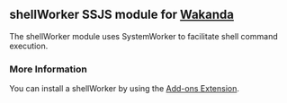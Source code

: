 ## shellWorker SSJS module for [Wakanda](http://wakanda.org)
The shellWorker module uses SystemWorker to facilitate shell command execution.

### More Information
You can install a shellWorker by using the [Add-ons Extension](http://doc.wakanda.org/WakandaStudio/help/Title/en/page4263.html "Add-ons Extension").

